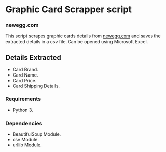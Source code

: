 # Graphic Card Scrapper script
### newegg.com

This script scrapes graphic cards details from [newegg.com](https://www.newegg.com/Video-Cards-Video-Devices/Category/ID-38?Tpk=graphics%20card) and saves the extracted details in a csv file. Can be opened using Microsoft Excel.

## Details Extracted

* Card Brand.
* Card Name.
* Card Price.
* Card Shipping Details.

### Requirements

* Python 3.

### Dependencies

* BeautifulSoup Module.
* csv Module.
* urllib Module.
